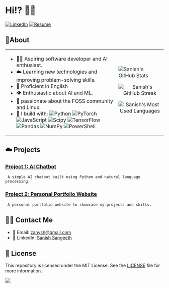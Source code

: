 
# Hi!? 🐻‍❄️


[![LinkedIn](https://img.shields.io/badge/LinkedIn-000000?style=flat-square&logo=linkedin&logoColor=blue&link=https://www.linkedin.com/in/sanishsangeeth)](https://www.linkedin.com/in/sanishsangeeth)
[![Resume](https://img.shields.io/badge/Resume-000000?style=flat-square&logo=resume&logoColor=blue&link=https://your-resume-link)](https://your-resume-link)

## 🐰About 

<table>
<tr>
<td>

- 🐻‍❄️ Aspiring software developer and AI enthusiast.
- ☁️ Learning new technologies and improving problem-solving skills.
- 💬 Proficient in English 
- 👁️ Enthusiastic about AI and ML.
- 🏐 passionate about the FOSS community and Linux.
- 🍵 I build with:
 ![Python](https://img.shields.io/badge/python-3670A0?style=flat&logo=python&logoColor=ffdd54) ![PyTorch](https://img.shields.io/badge/PyTorch-%23EE4C2C.svg?style=flat&logo=PyTorch&logoColor=white) ![JavaScript](https://img.shields.io/badge/javascript-%23323330.svg?style=flat&logo=javascript&logoColor=%23F7DF1E) ![Scipy](https://img.shields.io/badge/SciPy-%230C55A5.svg?style=flat&logo=scipy&logoColor=%white) ![TensorFlow](https://img.shields.io/badge/TensorFlow-%23FF6F00.svg?style=flat&logo=TensorFlow&logoColor=white) ![Pandas](https://img.shields.io/badge/pandas-%23150458.svg?style=flat&logo=pandas&logoColor=white) ![NumPy](https://img.shields.io/badge/numpy-%23013243.svg?style=flat&logo=numpy&logoColor=white) ![PowerShell](https://img.shields.io/badge/PowerShell-%235391FE.svg?style=flat&logo=powershell&logoColor=white)

  
</td>
<td>
  
  <img src="https://github-readme-stats.vercel.app/api?username=your-github-username&show_icons=true&theme=nord" alt="Sanish's GitHub Stats" />
<p align="center">
</p>
<p align="center">
  <img src="https://github-readme-streak-stats.herokuapp.com/?user=your-github-username&theme=nord" alt="Sanish's GitHub Streak" />
</p>
<p align="center">
  <img src="https://github-readme-stats.vercel.app/api/top-langs/?username=your-github-username&layout=compact&theme=nord" alt="Sanish's Most Used Languages" />
</p>

</td>
</tr>
</table>

## ☁️ Projects

### [Project 1: AI Chatbot](https://github.com/your-github-username/AI-Chatbot)
     A simple AI chatbot built using Python and natural language processing.

### [Project 2: Personal Portfolio Website](https://github.com/your-github-username/Portfolio-Website)
     A personal portfolio website to showcase my projects and skills.

## 🐻‍❄️ Contact Me

- 📧 Email: zanysh@gmail.com
- 💼 LinkedIn: [Sanish Sangeeth](https://www.linkedin.com/in/sanishsangeeth)

## 📜 License

This repository is licensed under the MIT License. See the [LICENSE](LICENSE) file for more information.


[![](https://visitcount.itsvg.in/api?id=zanyshh&icon=5&color=12)](https://visitcount.itsvg.in)


